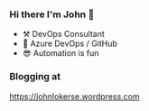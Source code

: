 ### Hi there I'm John 👋

 - ⚒ DevOps Consultant
 - 🚀 Azure DevOps / GitHub
 - 😎 Automation is fun

### Blogging at
<https://johnlokerse.wordpress.com>

<!--
**johnlokerse/johnlokerse** is a ✨ _special_ ✨ repository because its `README.md` (this file) appears on your GitHub profile.

Here are some ideas to get you started:

- 🔭 I’m currently working on ...
- 🌱 I’m currently learning ...
- 👯 I’m looking to collaborate on ...
- 🤔 I’m looking for help with ...
- 💬 Ask me about ...
- 📫 How to reach me: ...
- 😄 Pronouns: ...
- ⚡ Fun fact: ...
-->
